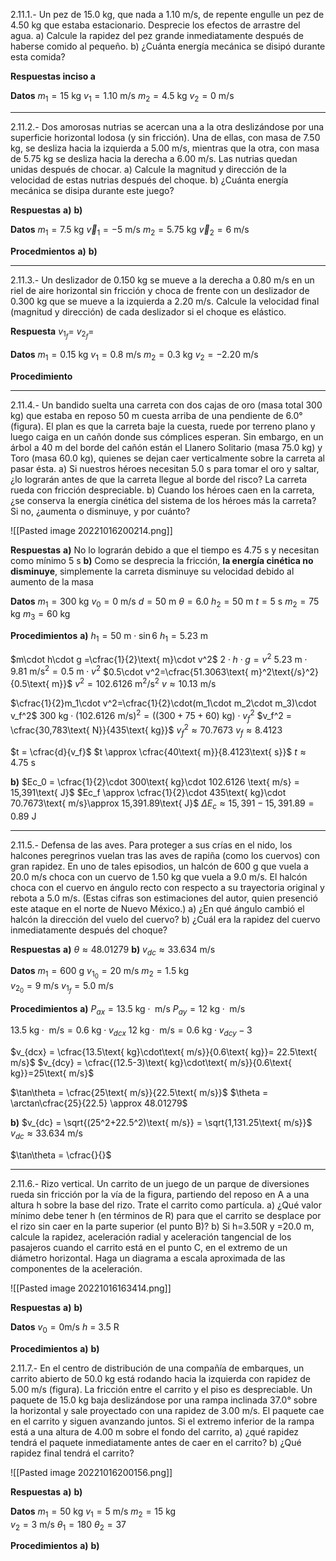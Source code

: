 2.11.1.- Un pez de 15.0 kg, que nada a 1.10 m/s, de repente engulle un pez de 4.50 kg que estaba estacionario. Desprecie los efectos de arrastre del agua. a) Calcule la rapidez del pez grande inmediatamente después de haberse comido al pequeño. b) ¿Cuánta energía mecánica se disipó durante esta comida?

**Respuestas inciso a**

**Datos**
$m_1 = 15\text{ kg}$
$v_1 = 1.10\text{ m/s}$
$m_2 = 4.5\text{ kg}$
$v_2 = 0\text{ m/s}$

---
2.11.2.- Dos amorosas nutrias se acercan una a la otra deslizándose por una superficie horizontal lodosa (y sin fricción). Una de ellas, con masa de 7.50 kg, se desliza hacia la izquierda a 5.00 m/s, mientras que la otra, con masa de 5.75 kg se desliza hacia la derecha a 6.00 m/s. Las nutrias quedan unidas después de chocar. a) Calcule la magnitud y dirección de la velocidad de estas nutrias después del choque. b) ¿Cuánta energía mecánica se disipa durante este juego?

**Respuestas**
**a)**
**b)**

**Datos**
$m_1 = 7.5\text{ kg}$
$\vec v_1 = -5\text{ m/s}$
$m_2 = 5.75\text{ kg}$
$\vec v_2 = 6\text{ m/s}$

**Procedmientos**
**a)** 
**b)**

---
2.11.3.- Un deslizador de 0.150 kg se mueve a la derecha a 0.80 m/s en un riel de aire horizontal sin fricción y choca de frente con un deslizador de 0.300 kg que se mueve a la izquierda a 2.20 m/s. Calcule la velocidad final (magnitud y dirección) de cada deslizador si el choque es elástico.

**Respuesta**
$v_{1_f} =$
$v_{2_f} =$

**Datos**
$m_1 = 0.15\text{ kg}$
$v_1 = 0.8\text{ m/s}$
$m_2 = 0.3\text{ kg}$
$v_2 = -2.20\text{ m/s}$

**Procedimiento**

---
2.11.4.- Un bandido suelta una carreta con dos cajas de oro (masa total 300 kg) que estaba en reposo 50 m cuesta arriba de una pendiente de 6.0° (figura). El plan es que la carreta baje la cuesta, ruede por terreno plano y luego caiga en un cañón donde sus cómplices esperan. Sin embargo, en un árbol a 40 m del borde del cañón están el Llanero Solitario (masa 75.0 kg) y Toro (masa 60.0 kg), quienes se dejan caer verticalmente sobre la carreta al pasar ésta. a) Si nuestros héroes necesitan 5.0 s para tomar el oro y saltar, ¿lo lograrán antes de que la carreta llegue al borde del risco? La carreta rueda con fricción despreciable. b) Cuando los héroes caen en la carreta, ¿se conserva la energía cinética del sistema de los héroes más la carreta? Si no, ¿aumenta o disminuye, y por cuánto?

![[Pasted image 20221016200214.png]]

**Respuestas**
**a)** No lo lograrán debido a que el tiempo es 4.75 s y necesitan como mínimo 5 s
**b)** Como se desprecia la fricción, **la energía cinética no disminuye**, simplemente la carreta disminuye su velocidad debido al aumento de la masa

**Datos**
$m_1 = 300\text{ kg}$
$v_0 = 0\text{ m/s}$
$d = 50\text{ m}$
$\theta =6.0$
$h_2 = 50\text{ m}$
$t=5\text{ s}$
$m_2 = 75\text{ kg}$
$m_3 = 60\text{ kg}$

**Procedimientos**
**a)** $h_1 = 50\text{ m}\cdot \sin 6$
$h_1 = 5.23\text{ m}$

$m\cdot h\cdot g =\cfrac{1}{2}\text{ m}\cdot v^2$
$2\cdot h\cdot g = v^2$
$5.23\text{ m}\cdot 9.81\text{ m/s}^2 = 0.5\text{ m}\cdot v^2$
$0.5\cdot v^2=\cfrac{51.3063\text{ m}^2\text{/s}^2}{0.5\text{ m}}$
$v^2 = 102.6126\text{ m}^2/\text{s}^2$
$v \approx 10.13 \text{ m/s}$

$\cfrac{1}{2}m_1\cdot v^2=\cfrac{1}{2}\cdot(m_1\cdot m_2\cdot m_3)\cdot v_f^2$
$300\text{ kg}\cdot (102.6126\text{ m/s})^2 = ((300 + 75 + 60)\text{ kg})\cdot v_f^2$
$v_f^2 = \cfrac{30,783\text{ N}}{435\text{ kg}}$
$v_f^2 \approx 70.7673$
$v_f \approx 8.4123$

$t = \cfrac{d}{v_f}$
$t \approx \cfrac{40\text{ m}}{8.4123\text{ s}}$
$t \approx 4.75\text{ s}$


**b)** $Ec_0 = \cfrac{1}{2}\cdot 300\text{ kg}\cdot 102.6126 \text{ m/s} = 15,391\text{ J}$
$Ec_f \approx \cfrac{1}{2}\cdot 435\text{ kg}\cdot 70.7673\text{ m/s}\approx 15,391.89\text{ J}$
$\Delta E_c \approx 15,391-15,391.89 = 0.89\text{ J}$

---
2.11.5.- Defensa de las aves. Para proteger a sus crías en el nido, los halcones peregrinos vuelan tras las aves de rapiña (como los cuervos) con gran rapidez. En uno de tales episodios, un halcón de 600 g que vuela a 20.0 m/s choca con un cuervo de 1.50 kg que vuela a 9.0 m/s. El halcón choca con el cuervo en ángulo recto con respecto a su trayectoria original y rebota a 5.0 m/s. (Estas cifras son estimaciones del autor, quien presenció este ataque en el norte de Nuevo México.) a) ¿En qué ángulo cambió el halcón la dirección del vuelo del cuervo? b) ¿Cuál era la rapidez del cuervo inmediatamente después del choque?

**Respuestas**
**a)** $\theta \approx 48.01279$
**b)** $v_{dc} \approx 33.634\text{ m/s}$

**Datos**
$m_1 = 600\text{ g}$
$v_{1_0} = 20\text{ m/s}$
$m_2 = 1.5\text{ kg}$  
$v_{2_0} = 9\text{ m/s}$
$v_{1_f} = 5.0\text{ m/s}$

**Procedimientos**
**a)** $P_{ax} = 13.5\text{ kg}\cdot\text{ m/s}$
$P_{ay} = 12\text{ kg}\cdot\text{ m/s}$

$13.5\text{ kg}\cdot\text{ m/s} = 0.6\text{ kg}\cdot v_{dcx}$
$12\text{ kg}\cdot\text{ m/s} = 0.6\text{ kg}\cdot v_{dcy}-3$


$v_{dcx} = \cfrac{13.5\text{ kg}\cdot\text{ m/s}}{0.6\text{ kg}}= 22.5\text{ m/s}$
$v_{dcy} = \cfrac{(12.5-3)\text{ kg}\cdot\text{ m/s}}{0.6\text{ kg}}=25\text{ m/s}$

$\tan\theta = \cfrac{25\text{ m/s}}{22.5\text{ m/s}}$
$\theta = \arctan\cfrac{25}{22.5} \approx 48.01279$

**b)** $v_{dc} = \sqrt{(25^2+22.5^2)\text{ m/s}} = \sqrt{1,131.25\text{ m/s}}$
$v_{dc} \approx 33.634\text{ m/s}$


<!-- **a)** $\vec p_{1_0} = 0.6\cdot 20\text{ m/s} = 12\text{ m/s}$
$\vec p_{2_0} = 1.5\cdot 9\text{ m/s} = 13.5\text{ m/s}$
$\vec p_0 =25.5\text { m/s}= \vec p_f$

$\vec p_{1_f} = 0.6\text{ kg}\cdot 5\text{ m/s} = 3\text{ m/s}$
$\vec p_f =25.5\text{ m/s} = 3\text{ m/s} + v_{2_f}$
$v_{2_f} = (25.5-3)\text{ m/s} = 22.5\text{ m/s}$
-->
$\tan\theta = \cfrac{}{}$

---

2.11.6.- Rizo vertical. Un carrito de un juego de un parque de diversiones rueda sin fricción por la vía de la figura, partiendo del reposo en A a una altura h sobre la base del rizo. Trate el carrito como partícula. a) ¿Qué valor mínimo debe tener h (en términos de R) para que el carrito se desplace por el rizo sin caer en la parte superior (el punto B)? b) Si h=3.50R y =20.0 m, calcule la rapidez, aceleración radial y aceleración tangencial de los pasajeros cuando el carrito está en el punto C, en el extremo de un diámetro horizontal. Haga un diagrama a escala aproximada de las componentes de la aceleración.

![[Pasted image 20221016163414.png]]

**Respuestas**
**a)**
**b)**

**Datos**
$v_0 = 0\text{m/s}$
$h$ = 3.5 R

**Procedimientos**
**a)**
**b)**


2.11.7.- En el centro de distribución de una compañía de embarques, un carrito abierto de 50.0 kg está rodando hacia la izquierda con rapidez de 5.00 m/s (figura). La fricción entre el carrito y el piso es despreciable. Un paquete de 15.0 kg baja deslizándose por una rampa inclinada 37.0° sobre la horizontal y sale proyectado con una rapidez de 3.00 m/s. El paquete cae en el carrito y siguen avanzando juntos. Si el extremo inferior de la rampa está a una altura de 4.00 m sobre el fondo del carrito, a) ¿qué rapidez tendrá el paquete inmediatamente antes de caer en el carrito? b) ¿Qué rapidez final tendrá el carrito?

![[Pasted image 20221016200156.png]]

**Respuestas**
**a)**
**b)**

**Datos**
$m_1 = 50\text{ kg}$
$v_1 = 5\text{ m/s}$
$m_2 = 15\text{ kg}$  
$v_2 = 3\text{ m/s}$
$\theta_1 =180$
$\theta_2 = 37$

**Procedimientos**
**a)**
**b)**
